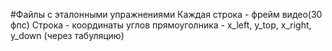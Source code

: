 #Файлы с эталонными упражнениями
Каждая строка - фрейм видео(30 фпс)
Строка - координаты углов прямоуголника - x_left, y_top, x_right, y_down (через табуляцию)
